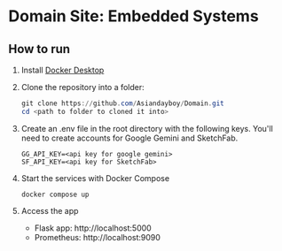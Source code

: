 # Domain Site: Embedded Systems

## How to run
1. Install [Docker Desktop](https://www.docker.com/products/docker-desktop/)

2. Clone the repository into a folder:

    ```powershell
    git clone https://github.com/Asiandayboy/Domain.git
    cd <path to folder to cloned it into>
    ```

3. Create an .env file in the root directory with the following keys.
You'll need to create accounts for Google Gemini and SketchFab.
    ```env
    GG_API_KEY=<api key for google gemini>
    SF_API_KEY=<api key for SketchFab>
    ```

4. Start the services with Docker Compose
    ```docker
    docker compose up
    ```

5. Access the app
    - Flask app: http://localhost:5000
    - Prometheus: http://localhost:9090


